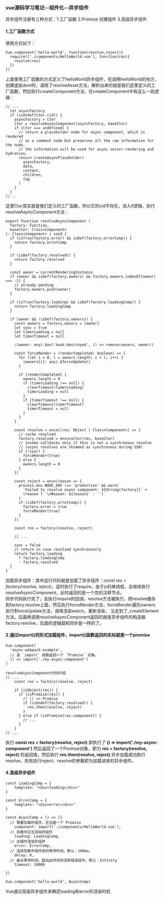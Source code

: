### vue源码学习笔记--组件化--异步组件
异步组件注册有三种方式：1.工厂函数 2.Promise 创建组件 3.高级异步组件  
#### 1.工厂函数方式
使用方式如下：
```
Vue.component('hello-world', function(resolve,reject){
  require(['./components/HelloWorld.vue'], function(res){
  	resolve(res)
  })
})
```
上面使用工厂函数的方式定义了helloWorld异步组件，在调用helloWorld的地方，创建虚拟dom时，调用了resolveAsset方法，解析出来的就是我们这里定义的工厂函数，然后执行createComponent方法，在createComponent中有这么一段逻辑：
```
// ...
  let asyncFactory
  if (isUndef(Ctor.cid)) {
    asyncFactory = Ctor
    Ctor = resolveAsyncComponent(asyncFactory, baseCtor)
    if (Ctor === undefined) {
      // return a placeholder node for async component, which is rendered
      // as a comment node but preserves all the raw information for the node.
      // the information will be used for async server-rendering and hydration.
      return createAsyncPlaceholder(
        asyncFactory,
        data,
        context,
        children,
        tag
      )
    }
  }
// ..
```
这里Ctor其实就是我们定义的工厂函数，所以它的cid不存在，进入if逻辑，执行resolveAsyncComponent方法：
```
export function resolveAsyncComponent (
  factory: Function,
  baseCtor: Class<Component>
): Class<Component> | void {
  if (isTrue(factory.error) && isDef(factory.errorComp)) {
    return factory.errorComp
  }

  if (isDef(factory.resolved)) {
    return factory.resolved
  }

  const owner = currentRenderingInstance
  if (owner && isDef(factory.owners) && factory.owners.indexOf(owner) === -1) {
    // already pending
    factory.owners.push(owner)
  }

  if (isTrue(factory.loading) && isDef(factory.loadingComp)) {
    return factory.loadingComp
  }

  if (owner && !isDef(factory.owners)) {
    const owners = factory.owners = [owner]
    let sync = true
    let timerLoading = null
    let timerTimeout = null

    ;(owner: any).$on('hook:destroyed', () => remove(owners, owner))

    const forceRender = (renderCompleted: boolean) => {
      for (let i = 0, l = owners.length; i < l; i++) {
        (owners[i]: any).$forceUpdate()
      }

      if (renderCompleted) {
        owners.length = 0
        if (timerLoading !== null) {
          clearTimeout(timerLoading)
          timerLoading = null
        }
        if (timerTimeout !== null) {
          clearTimeout(timerTimeout)
          timerTimeout = null
        }
      }
    }

    const resolve = once((res: Object | Class<Component>) => {
      // cache resolved
      factory.resolved = ensureCtor(res, baseCtor)
      // invoke callbacks only if this is not a synchronous resolve
      // (async resolves are shimmed as synchronous during SSR)
      if (!sync) {
        forceRender(true)
      } else {
        owners.length = 0
      }
    })

    const reject = once(reason => {
      process.env.NODE_ENV !== 'production' && warn(
        `Failed to resolve async component: ${String(factory)}` +
        (reason ? `\nReason: ${reason}` : '')
      )
      if (isDef(factory.errorComp)) {
        factory.error = true
        forceRender(true)
      }
    })

    const res = factory(resolve, reject)

    // ...

    sync = false
    // return in case resolved synchronously
    return factory.loading
      ? factory.loadingComp
      : factory.resolved
  }
}
```
加载异步组件：其中这行代码就是加载了异步组件：*const res = factory(resolve, reject)*，这时执行了require，由于js的单线程，会继续执行resolveAsyncComponent，此时返回的是一个空的注释节点。  
同步代码执行完了，会执行require的回调，resolve方法被执行，把resolve缓存到factory.resolve上面，然后执行forceRender方法，forceRender遍历owners执行$forceUpdate方法，调用渲染watch，重新渲染， 又走到了_createElement方法，后面再调用resolveAsyncComponent返回的就是异步组件的构造器factory.resolve，后面的逻辑就和同步是一样的了。
#### 2.通过import()的形式加载组件，import()函数返回的实际就是一个promise
```
Vue.component(
  'async-webpack-example',
  // 该 `import` 函数返回一个 `Promise` 对象。
  () => import('./my-async-component')
)
```
```
resolveAsyncComponent代码片段
// ...
    const res = factory(resolve, reject)

    if (isObject(res)) {
      if (isPromise(res)) {
        // () => Promise
        if (isUndef(factory.resolved)) {
          res.then(resolve, reject)
        }
      } else if (isPromise(res.component)) {
        // ...
      }
    }
// ...
```
执行 **const res = factory(resolve, reject)** 即执行了 **() => import('./my-async-component')** 然后返回了一个Promise对象，即为 **res = factory(resolve, reject)** 的返回值，然后执行 **res.then(resolve, reject)** 异步加载成功执行resolve，失败执行reject，resolve的参数即为加载进来的异步组件。
#### 4.高级异步组件
```
const LoadingComp = {
	template: "<div>loading</div>"
}

const ErrorComp = {
	template: "<div>error</div>"
}

const AsyncComp = () => ({
  // 需要加载的组件。应当是一个 Promise
	component: import('./components/HelloWorld.vue'),
  // 加载中应当渲染的组件
	loading: LoadingComp,
  // 出错时渲染的组件
	error: ErrorComp,
  // 渲染加载中组件前的等待时间。默认：200ms。
	delay: 0,
  // 最长等待时间。超出此时间则渲染错误组件。默认：Infinity
	timeout: 10000

})

Vue.component('hello-world', AsyncComp)
```
Vue通过高级异步组件来确定loading和error的渲染时机

